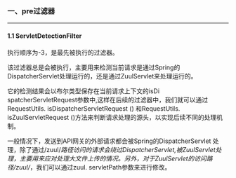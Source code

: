 ### 一、pre过滤器

---

#### 1.1 ServletDetectionFilter

执行顺序为-3，是最先被执行的过滤器。

该过滤器总是会被执行，主要用来检测当前请求是通过Spring的DispatcherServlet处理运行的，还是通过ZuulServlet来处理运行的。

它的检测结果会以布尔类型保存在当前请求上下文的isDi spatcherServletRequest参数中,这样在后续的过滤器中，我们就可以通过RequestUtils. isDispatcherServletRequest () 和RequestUtils. isZuulServletRequest ()方法来判断请求处理的源头，以实现后续不同的处理机制。

一般情况下，发送到API网关的外部请求都会被Spring的DispatcherServlet 处理，除了通过/zuul/*路径访问的请求会绕过DispatcherServlet,被ZuulServlet处理，主要用来应对处理大文件上传的情况。另外，对于ZuulServlet的访问路径/zuul/*，我们可以通过zuul. servletPath参数来进行修改。






































































